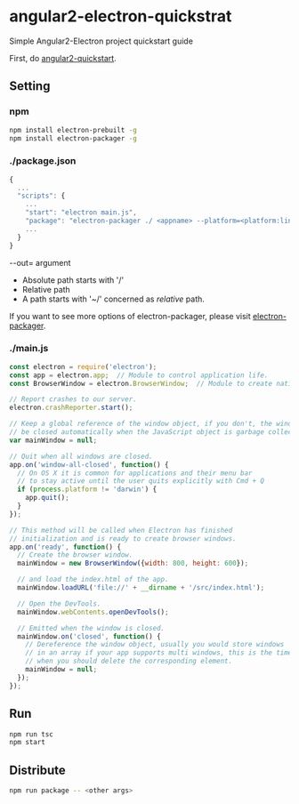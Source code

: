 # angular2-electron-quickstrat
Simple Angular2-Electron project quickstart guide

First, do [angular2-quickstart](https://github.com/nallwhy/angular2-quickstart).

## Setting

### npm
```sh
npm install electron-prebuilt -g
npm install electron-packager -g
```

### ./package.json
```javascript
{
  ...
  "scripts": {
    ...
    "start": "electron main.js",
    "package": "electron-packager ./ <appname> --platform=<platform:linux, win32, darwin, all> --arch=<arch:ia32, x64, all> --version=<Electron version> --out=<path> --overwrite"
    ...
  }
}
```
--out=<path> argument
  - Absolute path starts with '/'
  - Relative path
  - A path starts with '~/' concerned as *relative* path.

If you want to see more options of electron-packager, please visit [electron-packager](https://github.com/maxogden/electron-packager).

### ./main.js
```javascript
const electron = require('electron');
const app = electron.app;  // Module to control application life.
const BrowserWindow = electron.BrowserWindow;  // Module to create native browser window.

// Report crashes to our server.
electron.crashReporter.start();

// Keep a global reference of the window object, if you don't, the window will
// be closed automatically when the JavaScript object is garbage collected.
var mainWindow = null;

// Quit when all windows are closed.
app.on('window-all-closed', function() {
  // On OS X it is common for applications and their menu bar
  // to stay active until the user quits explicitly with Cmd + Q
  if (process.platform != 'darwin') {
    app.quit();
  }
});

// This method will be called when Electron has finished
// initialization and is ready to create browser windows.
app.on('ready', function() {
  // Create the browser window.
  mainWindow = new BrowserWindow({width: 800, height: 600});

  // and load the index.html of the app.
  mainWindow.loadURL('file://' + __dirname + '/src/index.html');

  // Open the DevTools.
  mainWindow.webContents.openDevTools();

  // Emitted when the window is closed.
  mainWindow.on('closed', function() {
    // Dereference the window object, usually you would store windows
    // in an array if your app supports multi windows, this is the time
    // when you should delete the corresponding element.
    mainWindow = null;
  });
});
```

## Run
```sh
npm run tsc
npm start
```

## Distribute
```sh
npm run package -- <other args>
```
